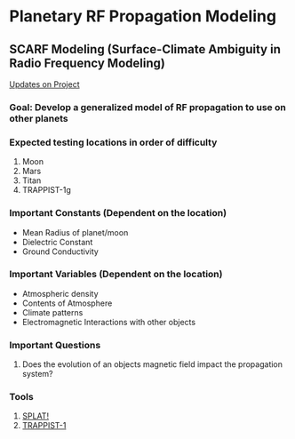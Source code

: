 # Planetary RF Propagation Modeling
## SCARF Modeling (Surface-Climate Ambiguity in Radio Frequency Modeling)

[Updates on Project](https://www.researchgate.net/project/Planetary-RF-Propagation-Modeling)

### Goal: Develop a generalized model of RF propagation to use on other planets

### Expected testing locations in order of difficulty
1. Moon
2. Mars
3. Titan
4. TRAPPIST-1g

### Important Constants (Dependent on the location)
* Mean Radius of planet/moon
* Dielectric Constant
* Ground Conductivity

### Important Variables (Dependent on the location)
* Atmospheric density
* Contents of Atmosphere
* Climate patterns
* Electromagnetic Interactions with other objects

### Important Questions
1. Does the evolution of an objects magnetic field impact the propagation system?

### Tools
1. [SPLAT!](https://www.qsl.net/kd2bd/splat.html)
2. [TRAPPIST-1](http://www.trappist.one/#system)